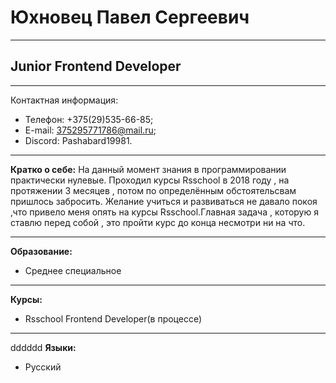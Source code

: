 # Юхновец Павел Сергеевич 
********
## Junior Frontend Developer
*******
Контактная информация:
* Телефон: +375(29)535-66-85;
* E-mail: 375295771786@mail.ru;
* Discord: Pashabard19981.

********

**Кратко о себе:**
На данный момент знания в программировании практически нулевые. Проходил курсы Rsschool в 2018 году , на протяжении 3 месяцев , потом по определённым обстоятельсвам пришлось забросить. Желание учиться и развиваться не давало покоя ,что привело меня опять на курсы Rsschool.Главная задача , которую я ставлю перед собой , это пройти курс до конца несмотри ни на что.

****

**Образование:**
* Cреднее специальное

******

**Курсы:**
* Rsschool Frontend Developer(в процессе)

*****
dddddd
**Языки:**
* Русский
